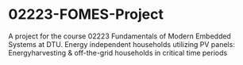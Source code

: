 # 02223-FOMES-Project
A project for the course 02223 Fundamentals of Modern Embedded Systems at DTU. Energy independent households utilizing PV panels: Energyharvesting &amp; off-the-grid households in critical time periods
